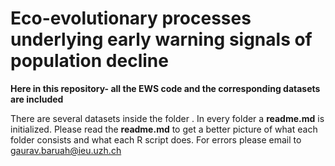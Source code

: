 # Eco-evolutionary processes underlying early warning signals of population decline



**Here in this repository- all the EWS code and the corresponding datasets are included** 

There are several datasets inside the folder . In every folder a **readme.md** is initialized. Please read the **readme.md** to get a better picture of what each folder consists and what each R script does. For errors please email to gaurav.baruah@ieu.uzh.ch
